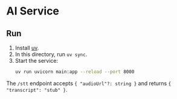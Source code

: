 # AI Service

## Run

1. Install [uv](https://github.com/astral-sh/uv).
2. In this directory, run `uv sync`.
3. Start the service:
   ```sh
   uv run uvicorn main:app --reload --port 8000
   ```

The `/stt` endpoint accepts `{ "audioUrl"?: string }` and returns `{ "transcript": "stub" }`.
